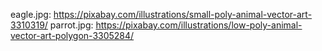 eagle.jpg: https://pixabay.com/illustrations/small-poly-animal-vector-art-3310319/
parrot.jpg: https://pixabay.com/illustrations/low-poly-animal-vector-art-polygon-3305284/
